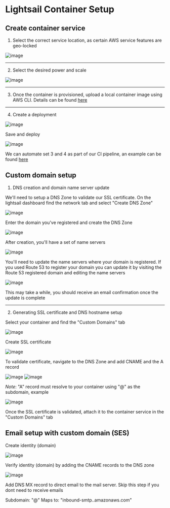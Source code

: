 # Lightsail Container Setup

## Create container service

1. Select the correct service location, as certain AWS service features are geo-locked

![image](https://user-images.githubusercontent.com/4997221/166152670-c00d0f58-238d-4ed8-b830-021aa7467426.png)

---

2. Select the desired power and scale

![image](https://user-images.githubusercontent.com/4997221/166152526-7a653aac-155f-47f1-91a0-acdb0774c042.png)

---

3. Once the container is provisioned, upload a local container image using AWS CLI. Details can be found [here](https://lightsail.aws.amazon.com/ls/docs/en_us/articles/amazon-lightsail-pushing-container-images)

---

4. Create a deployment

![image](https://user-images.githubusercontent.com/4997221/166153760-14bbd49c-13f4-44af-a0c7-98f067d1f81a.png)

Save and deploy

![image](https://user-images.githubusercontent.com/4997221/166153872-93cdef7c-29be-4cb6-b750-ea859f6aa112.png)

We can automate set 3 and 4 as part of our CI pipeline, an example can be found [here](https://github.com/adelinosousa/huh.sh/blob/main/CI/Build%20Push%20Deploy.yml)

## Custom domain setup

1. DNS creation and domain name server update

We'll need to setup a DNS Zone to validate our SSL certificate. On the lightsail dashboard find the network tab and select "Create DNS Zone"

![image](https://user-images.githubusercontent.com/4997221/166153992-2d02b311-9018-466e-b5f3-881ebd3300ac.png)

Enter the domain you've registered and create the DNS Zone

![image](https://user-images.githubusercontent.com/4997221/166154088-91a10372-681b-415a-b570-e152936fe2ec.png)

After creation, you'll have a set of name servers

![image](https://user-images.githubusercontent.com/4997221/166154334-9898f178-aa46-4fe6-9041-0f69b2166ff0.png)

You'll need to update the name servers where your domain is registered. If you used Route 53 to register your domain you can update it by visiting the Route 53 registered domain and editing the name servers

![image](https://user-images.githubusercontent.com/4997221/166154475-30684242-9326-4a9a-8c47-e5e42bddad72.png)

This may take a while, you should receive an email confirmation once the update is complete

---

2. Generating SSL certificate and DNS hostname setup

Select your container and find the "Custom Domains" tab

![image](https://user-images.githubusercontent.com/4997221/166154763-ef636949-982e-46d7-b8bc-4df9b07fbaae.png)

Create SSL certificate

![image](https://user-images.githubusercontent.com/4997221/166154837-c63e8637-e82b-4b78-a40e-7f65cdfe6862.png)

To validate certificate, navigate to the DNS Zone and add CNAME and the A record

![image](https://user-images.githubusercontent.com/4997221/166154993-4ff6bed4-b9cb-43a2-bedf-b022dd61b047.png)
![image](https://user-images.githubusercontent.com/4997221/166155352-b12e8f67-c0c6-4c75-8bfa-a1399a193de1.png)

*Note*: "A" record must resolve to your container using "@" as the subdomain, example

![image](https://user-images.githubusercontent.com/4997221/166155258-6c0d9ff2-6c5b-429c-b057-ac68d3f439a1.png)

Once the SSL certificate is validated, attach it to the container service in the "Custom Domains" tab

## Email setup with custom domain (SES)

Create identity (domain)

![image](https://user-images.githubusercontent.com/4997221/166155796-eb5621c1-628d-44d8-992a-2dfa2984df6b.png)

Verify identity (domain) by adding the CNAME records to the DNS zone

![image](https://user-images.githubusercontent.com/4997221/166156273-c8f3418e-7ca4-41c8-9c61-6b01db383a7e.png)

Add DNS MX record to direct email to the mail server. Skip this step if you dont need to receive emails

Subdomain: "@" 
Maps to: "inbound-smtp.<aws region>.amazonaws.com"





